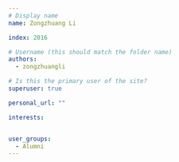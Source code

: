 ```yaml
---
# Display name
name: Zongzhuang Li

index: 2016

# Username (this should match the folder name)
authors:
  - zongzhuangli

# Is this the primary user of the site?
superuser: true

personal_url: ""

interests:


user_groups:
  - Alumni
---
```

